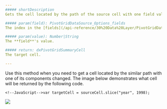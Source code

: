 ```yaml
---
##### shortDescription
Gets the cell located by the path of the source cell with one field value changed.

##### param(field): PivotGridDataSource_Options_fields
The index in the [fields](/api-reference/30%20Data%20Layer/PivotGridDataSource/1%20Configuration/fields '/Documentation/ApiReference/Data_Layer/PivotGridDataSource/Configuration/fields/') array, [dataField](/api-reference/30%20Data%20Layer/PivotGridDataSource/1%20Configuration/fields/dataField.md '/Documentation/ApiReference/Data_Layer/PivotGridDataSource/Configuration/fields/#dataField') or [caption](/api-reference/30%20Data%20Layer/PivotGridDataSource/1%20Configuration/fields/caption.md '/Documentation/ApiReference/Data_Layer/PivotGridDataSource/Configuration/fields/#caption') of the field.

##### param(value): Number|String
The **field**'s value.

##### return: dxPivotGridSummaryCell
The target cell.

---
```

Use this method when you need to get a cell located by the similar path with one of its components changed. 
The image below demonstrates what cell will be returned by the following code.

    <!--JavaScript-->var targetCell = sourceCell.slice("year", 1998);

![](/Content/images/doc/18_1/DataGrid/PivotGrid_slice.png)